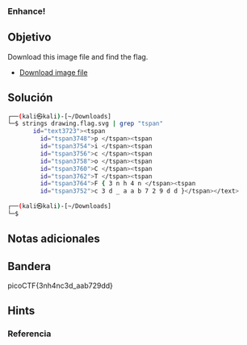 ### Enhance!
## Objetivo

Download this image file and find the flag.

- [Download image file](https://artifacts.picoctf.net/c/100/drawing.flag.svg)
## Solución
```bash
┌──(kali㉿kali)-[~/Downloads]
└─$ strings drawing.flag.svg | grep "tspan"
       id="text3723"><tspan
         id="tspan3748">p </tspan><tspan
         id="tspan3754">i </tspan><tspan
         id="tspan3756">c </tspan><tspan
         id="tspan3758">o </tspan><tspan
         id="tspan3760">C </tspan><tspan
         id="tspan3762">T </tspan><tspan
         id="tspan3764">F { 3 n h 4 n </tspan><tspan
         id="tspan3752">c 3 d _ a a b 7 2 9 d d }</tspan></text>
                                                                                  
┌──(kali㉿kali)-[~/Downloads]
└─$
```
## Notas adicionales

## Bandera

picoCTF{3nh4nc3d_aab729dd}
## Hints

### Referencia